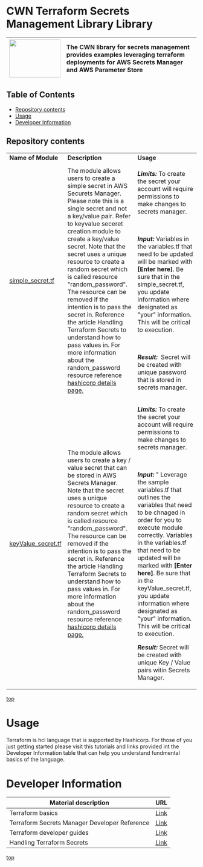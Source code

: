 # <a name="top">CWN Terraform Secrets Management Library Library</a> 

| <img src="./aws/images/aws.png"   width="135px" height="100px">  | The CWN library for secrets management provides examples leveraging terraform deployments for AWS Secrets Manager and AWS Parameter Store |
| :-------------- | :----------- | 

## Table of Contents

- [Repository contents](#repository-contents)
- [Usage](#usage)
- [Developer Information](#Developer-Information)


## Repository contents

<table border="0" cellspacing="0">
<tbody>
<tr>
<td align="top"><strong>Name of Module</strong></td>
<td align="top"><strong>Description</strong></td>
<td align="top"><strong>Usage</strong></td>
</tr>
<tr>
<td> 
<a href="https://github.com/cwnit/toolkits/blob/master/collections/terraform/aws/secrets_management/simple_secret.tf">simple_secret.tf</a> </td>
<td>The module allows users to create a simple secret in AWS Securets Manager.  Please note this is a single secret and not a key/value pair.  Refer to keyvalue seceret creation module to create a key/value secret. Note that the secret uses a unique resource to create a random secret which is called resource "random_password".  The resource can be removed if the intention is to pass the secret in.  Reference the article Handling Terraform Secrets to understand how to pass values in.  For more information about the random_password resource reference <a href="https://registry.terraform.io/providers/hashicorp/random/latest/docs/resources/string">hashicorp details page.</a> </td>
<td>
<p><em><strong>Limits:</strong></em> To create the secret your account will require permissions to make changes to secrets manager. </p>

<br><p><em><strong>Input:</strong></em>&nbsp;Variables in the variables.tf that need to be updated will be marked with <strong>[Enter here]</strong></em>.  Be sure that in the simple_secret.tf, you update information where designated as "your" information.  This will be critical to execution.

<br><p><em><strong> Result:</strong></em> &nbsp;Secret will be created with unique password that is stored in secrets manager.</p> 
</td>
</tr>
<tr>
<td> 
<a href="https://github.com/cwnit/toolkits/blob/master/collections/terraform/aws/secrets_management/keyValue_secret.tf">keyValue_secret.tf</a> </td>
<td>The module allows users to create a key / value secret that can be stored in AWS Secrets Manager. Note that the secret uses a unique resource to create a random secret which is called resource "random_password".  The resource can be removed if the intention is to pass the secret in.  Reference the article Handling Terraform Secrets to understand how to pass values in.  For more information about the random_password resource reference <a href="https://registry.terraform.io/providers/hashicorp/random/latest/docs/resources/string">hashicorp details page.</a> </td>
<td>
<p><em><strong>Limits:</strong></em> To create the secret your account will require permissions to make changes to secrets manager.</p>
<br><p><em><strong>Input:</strong></em>&nbsp;" Leverage the sample variables.tf that outlines the variables that need to be chnaged in order for you to execute module correctly.  Variables in the variables.tf that need to be updated will be marked with <strong>[Enter here]</strong></em>.  Be sure that in the keyValue_secret.tf, you update information where designated as "your" information.  This will be critical to execution.
<br><p><em><strong>Result:</strong></em>&nbsp;Secret will be created with unique Key / Value pairs witin Secrets Manager.</p> 
</td>
</tr>

</tbody>
</table>

[top](#top)


# Usage
Terraform is hcl language that is supported by Hashicorp.  For those of you just getting started please visit this tutorials and links provided int the Developer Information table that can help you understand fundmental basics of the language.

# Developer Information
| Material description | URL |
| ---------- | ------------ |
| Terraform basics | [Link](https://learn.hashicorp.com/terraform) |
| Terraform Secrets Manager Developer Reference | [Link](https://registry.terraform.io/providers/hashicorp/aws/latest/docs/resources/secretsmanager_secret) |
| Terraform developer guides | [Link](https://semaphoreci.com/blog/terraform) |
| Handling Terraform Secrets | [Link](https://blog.gruntwork.io/a-comprehensive-guide-to-managing-secrets-in-your-terraform-code-1d586955ace1) |



[top](#top)

